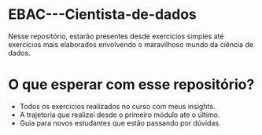 # EBAC---Cientista-de-dados

Nesse repositório, estarão presentes desde exercícios simples até exercícios mais elaborados envolvendo o maravilhoso mundo da ciência de dados.

# O que esperar com esse repositório? 

* Todos os exercicios realizados no curso com meus insights.
* A trajetoria que realizei desde o primeiro módulo ate o último.
* Guia para novos estudantes que estão passando por dúvidas.
